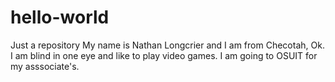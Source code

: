 # hello-world
Just a repository
My name is Nathan Longcrier and I am from Checotah, Ok. I am blind in one eye and like to play video games. I am going to OSUIT for my asssociate's. 
